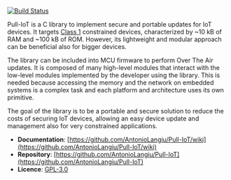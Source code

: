 [![Build Status](https://travis-ci.com/AntonioLangiu/Pull-IoT.svg?token=wmyzpNgdG2qdqyV8yUxq&branch=master)](https://travis-ci.com/AntonioLangiu/Pull-IoT)

Pull-IoT is a C library to implement secure and portable
updates for IoT devices. It targets [Class 1](https://tools.ietf.org/html/rfc7228#section-3)
constrained devices, characterized by ~10 kB of RAM
and ~100 kB of ROM. However, its lightweight and modular approach can be beneficial also for bigger devices.

The library can be included into MCU firmware to perform
Over The Air updates. It is composed of many high-level
modules that interact with the low-level modules implemented
by the developer using the library. This is needed because
accessing the memory and the network on embedded systems
is a complex task and each platform and architecture uses its
own primitive.

The goal of the library is to be a portable and secure solution
to reduce the costs of securing IoT devices, allowing an easy
device update and management also for very
constrained applications.

 * **Documentation**: [https://github.com/AntonioLangiu/Pull-IoT/wiki](https://github.com/AntonioLangiu/Pull-IoT/wiki)
 * **Repository**: [https://github.com/AntonioLangiu/Pull-IoT](https://github.com/AntonioLangiu/Pull-IoT)
 * **Licence**: [GPL-3.0](https://github.com/AntonioLangiu/Pull-IoT/blob/master/LICENSE)
